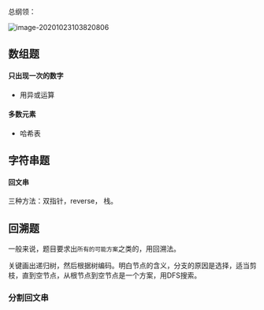 

总纲领：

![image-20201023103820806](/home/hh/.config/Typora/typora-user-images/image-20201023103820806.png)

## 数组题

#### 只出现一次的数字

- 用异或运算

#### 多数元素

- 哈希表



## 字符串题

#### 回文串

三种方法：双指针，reverse， 栈。





## 回溯题

一般来说，题目要求出`所有的可能方案`之类的，用回溯法。

关键画出递归树，然后根据树编码。明白节点的含义，分支的原因是选择，适当剪枝，直到空节点，从根节点到空节点是一个方案，用DFS搜索。

### 分割回文串






















